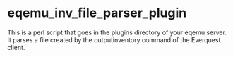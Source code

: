# eqemu_inv_file_parser_plugin
This is a perl script that goes in the plugins directory of your eqemu server.
It parses a file created by the outputinventory command of the Everquest client.

